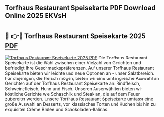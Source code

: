 ## Torfhaus Restaurant Speisekarte PDF Download Online 2025 EKVsH

# <h2><a href="http://gc7fxp.nevu.top/?p=Torfhaus+Restaurant+Speisekarte">🔗 👉🔴 Torfhaus Restaurant Speisekarte 2025 PDF</a></h2>

[![Torfhaus Restaurant Speisekarte 2025 PDF](https://i.imgur.com/dBaPXMq.png)](http://gc7fxp.nevu.top/?p=Torfhaus+Restaurant+Speisekarte)
Die Torfhaus Restaurant Speisekarte ist die Wahl zwischen einer Vielzahl von Gerichten und befriedigt Ihre Geschmackspräferenzen. Auf unserer Torfhaus Restaurant Speisekarte bieten wir leichte und neue Optionen an - unser Salatbereich. Für diejenigen, die Fleisch mögen, bieten wir eine umfangreiche Auswahl an Gerichten auf der Torfhaus Restaurant Speisekarte an: Rindfleisch, Schweinefleisch, Huhn und Fisch. Unseren Auserwählten bieten wir köstliche Gerichte wie Schaschlik und Steak an, die auf dem Feuer zubereitet werden. Unsere Torfhaus Restaurant Speisekarte umfasst eine große Auswahl an Desserts, von klassischen Torten und Kuchen bis hin zu exquisiten Crème Brûlée und Schokoladen-Balinas.

